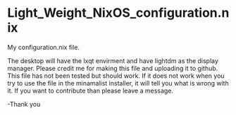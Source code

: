 # Light_Weight_NixOS_configuration.nix
My configuration.nix file.

The desktop will have the lxqt envirment and have lightdm as the display manager. 
Please credit me for making this file and uploading it to github.
This file has not been tested but should work. 
If it does not work when you try to use the file in the minamalist installer, it will tell you what is wrong with it.
If you want to contribute than please leave a message.

-Thank you

